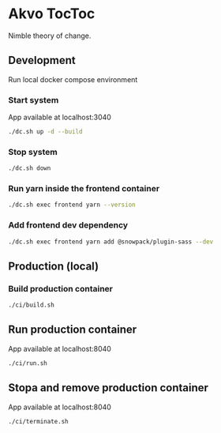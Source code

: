 # Akvo TocToc
Nimble theory of change.

## Development
Run local docker compose environment
### Start system
App available at localhost:3040
``` sh
./dc.sh up -d --build
```

### Stop system
``` sh
./dc.sh down
```

### Run yarn inside the frontend container
``` sh
./dc.sh exec frontend yarn --version
```

### Add frontend dev dependency
``` sh
./dc.sh exec frontend yarn add @snowpack/plugin-sass --dev
```

## Production (local)

### Build production container
``` sh
./ci/build.sh
```

## Run production container
App available at localhost:8040
``` sh
./ci/run.sh
```

## Stopa and remove production container
App available at localhost:8040
``` sh
./ci/terminate.sh
```
